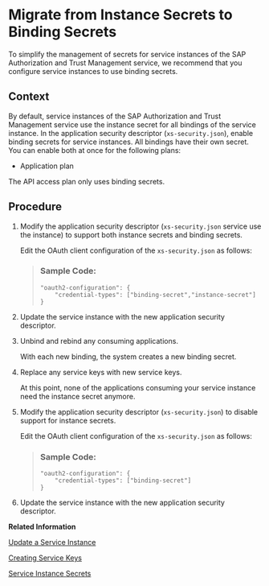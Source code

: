 <!-- loiodcee867db42e48d7b4f3243e41695a7a -->

# Migrate from Instance Secrets to Binding Secrets

To simplify the management of secrets for service instances of the SAP Authorization and Trust Management service, we recommend that you configure service instances to use binding secrets.



<a name="loiodcee867db42e48d7b4f3243e41695a7a__context_wfv_jcp_sjb"/>

## Context

By default, service instances of the SAP Authorization and Trust Management service use the instance secret for all bindings of the service instance. In the application security descriptor \(`xs-security.json`\), enable binding secrets for service instances. All bindings have their own secret. You can enable both at once for the following plans:

-   Application plan


The API access plan only uses binding secrets.



<a name="loiodcee867db42e48d7b4f3243e41695a7a__steps_dsb_kcp_sjb"/>

## Procedure

1.  Modify the application security descriptor \(`xs-security.json` service use the instance\) to support both instance secrets and binding secrets.

    Edit the OAuth client configuration of the `xs-security.json` as follows:

    > ### Sample Code:  
    > ```
    > "oauth2-configuration": {
    >     "credential-types": ["binding-secret","instance-secret"]
    > }
    > ```

2.  Update the service instance with the new application security descriptor.

3.  Unbind and rebind any consuming applications.

    With each new binding, the system creates a new binding secret.

4.  Replace any service keys with new service keys.

    At this point, none of the applications consuming your service instance need the instance secret anymore.

5.  Modify the application security descriptor \(`xs-security.json`\) to disable support for instance secrets.

    Edit the OAuth client configuration of the `xs-security.json` as follows:

    > ### Sample Code:  
    > ```
    > "oauth2-configuration": {
    >     "credential-types": ["binding-secret"]
    > }
    > ```

6.  Update the service instance with the new application security descriptor.


**Related Information**  


[Update a Service Instance](../30_development/update-a-service-instance-7f926eb.md "You can update a service instance from the xsuaa service using the service broker.")

[Creating Service Keys](../30_development/creating-service-keys-4514a14.md "You can use service keys to generate credentials to communicate directly with a service instance. Once you configure them for your service, local clients, apps in other spaces, or entities outside your deployment can access your service with these keys.")

[Service Instance Secrets](service-instance-secrets-5578ec4.md "When an application consumes a service instance of the SAP Authorization and Trust Management service (XSUAA), the application identifies itself to the service instance with a client ID and a secret. The client ID and secret are the credentials with which an application authenticates itself to the service instance.")

